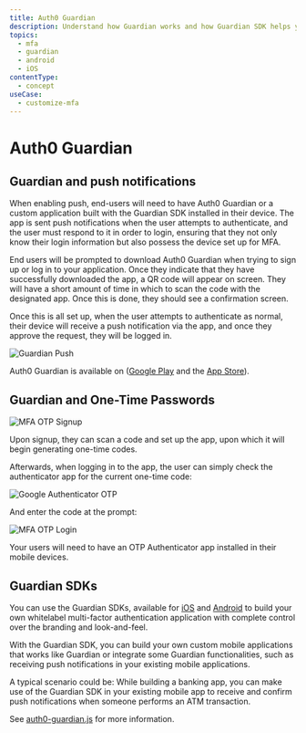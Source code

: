 ```yaml
---
title: Auth0 Guardian
description: Understand how Guardian works and how Guardian SDK helps you build your own authenticator and Guardian-like applications.
topics:
  - mfa
  - guardian
  - android
  - iOS
contentType:
  - concept
useCase:
  - customize-mfa
---
```

# Auth0 Guardian



## Guardian and push notifications

When enabling push, end-users will need to have Auth0 Guardian or a custom application built with the Guardian SDK installed in their device. The app is sent push notifications when the user attempts to authenticate, and the user must respond to it in order to login, ensuring that they not only know their login information but also possess the device set up for MFA.

End users will be prompted to download Auth0 Guardian when trying to sign up or log in to your application. Once they indicate that they have successfully downloaded the app, a QR code will appear on screen. They will have a short amount of time in which to scan the code with the designated app. Once this is done, they should see a confirmation screen.

Once this is all set up, when the user attempts to authenticate as normal, their device will receive a push notification via the app, and once they approve the request, they will be logged in.

<div class="phone-mockup"><img src="/media/articles/multifactor-authentication/guardian-push.png" alt="Guardian Push"/></div>

Auth0 Guardian is available on ([Google Play](https://play.google.com/store/apps/details?id=com.auth0.guardian) and the [App Store](https://itunes.apple.com/us/app/auth0-guardian/id1093447833?mt=8)).

## Guardian and One-Time Passwords

![MFA OTP Signup](/media/articles/multifactor-authentication/mfa-otp-setup.png)

Upon signup, they can scan a code and set up the app, upon which it will begin generating one-time codes. 

Afterwards, when logging in to the app, the user can simply check the authenticator app for the current one-time code:

<div class="phone-mockup"><img src="/media/articles/multifactor-authentication/google-auth-screenshot.png" alt="Google Authenticator OTP"/></div>

And enter the code at the prompt:

![MFA OTP Login](/media/articles/multifactor-authentication/mfa-otp-login.png)

Your users will need to have an OTP Authenticator app installed in their mobile devices.

## Guardian SDKs

You can use the Guardian SDKs, available for [iOS](/mfa/guides/guardian/configure-guardian-ios) and [Android](/mfa/guides/guardian/configure-guardian-android) to build your own whitelabel multi-factor authentication application with complete control over the branding and look-and-feel.

With the Guardian SDK, you can build your own custom mobile applications that works like Guardian or integrate some Guardian functionalities, such as receiving push notifications in your existing mobile applications.

A typical scenario could be: While building a banking app, you can make use of the Guardian SDK in your existing mobile app to receive and confirm push notifications when someone performs an ATM transaction.

See [auth0-guardian.js](https://github.com/auth0/auth0-guardian.js) for more information.

